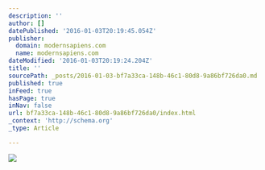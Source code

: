 ```yaml
---
description: ''
author: []
datePublished: '2016-01-03T20:19:45.054Z'
publisher:
  domain: modernsapiens.com
  name: modernsapiens.com
dateModified: '2016-01-03T20:19:24.204Z'
title: ''
sourcePath: _posts/2016-01-03-bf7a33ca-148b-46c1-80d8-9a86bf726da0.md
published: true
inFeed: true
hasPage: true
inNav: false
url: bf7a33ca-148b-46c1-80d8-9a86bf726da0/index.html
_context: 'http://schema.org'
_type: Article

---
```

![](http://modernsapiens.com/wp-content/uploads/2015/01/hololens6-1024x640.png)